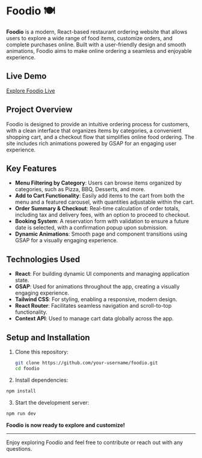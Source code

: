 # Foodio 🍽️

**Foodio** is a modern, React-based restaurant ordering website that allows users to explore a wide range of food items, customize orders, and complete purchases online. Built with a user-friendly design and smooth animations, Foodio aims to make online ordering a seamless and enjoyable experience.

## Live Demo
[Explore Foodio Live](your-live-link-here)

## Project Overview

Foodio is designed to provide an intuitive ordering process for customers, with a clean interface that organizes items by categories, a convenient shopping cart, and a checkout flow that simplifies online food ordering. The site includes rich animations powered by GSAP for an engaging user experience.

## Key Features

- **Menu Filtering by Category**: Users can browse items organized by categories, such as Pizza, BBQ, Desserts, and more.
- **Add to Cart Functionality**: Easily add items to the cart from both the menu and a featured carousel, with quantities adjustable within the cart.
- **Order Summary & Checkout**: Real-time calculation of order totals, including tax and delivery fees, with an option to proceed to checkout.
- **Booking System**: A reservation form with validation to ensure a future date is selected, with a confirmation popup upon submission.
- **Dynamic Animations**: Smooth page and component transitions using GSAP for a visually engaging experience.

## Technologies Used

- **React**: For building dynamic UI components and managing application state.
- **GSAP**: Used for animations throughout the app, creating a visually engaging experience.
- **Tailwind CSS**: For styling, enabling a responsive, modern design.
- **React Router**: Facilitates seamless navigation and scroll-to-top functionality.
- **Context API**: Used to manage cart data globally across the app.

## Setup and Installation

1. Clone this repository:
   ```bash
   git clone https://github.com/your-username/foodio.git
   cd foodio

2. Install dependencies:
```bash
npm install
```

3. Start the development server:
```bash
npm run dev

```

**Foodio is now ready to explore and customize!**

---

Enjoy exploring Foodio and feel free to contribute or reach out with any questions.




